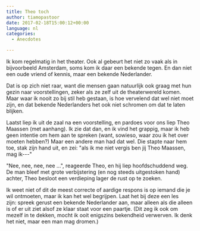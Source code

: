 ```yaml
---
title: Theo toch
author: tiamopastoor
date: 2017-02-18T15:00:12+00:00
language: nl
categories:
  - Anecdotes

---
```

Ik kom regelmatig in het theater. Ook al gebeurt het niet zo vaak als in bijvoorbeeld Amsterdam, soms kom ik daar een bekende tegen. En dan niet een oude vriend of kennis, maar een bekende Nederlander.

Dat is op zich niet raar, want die mensen gaan natuurlijk ook graag met hun gezin naar voorstellingen, zeker als ze zelf uit de theaterwereld komen. Maar waar ik nooit zo bij stil heb gestaan, is hoe vervelend dat wel niet moet zijn, en dat bekende Nederlanders het ook niet schromen om dat te laten blijken.


Laatst liep ik uit de zaal na een voorstelling, en pardoes voor ons liep Theo Maassen (met aanhang). Ik zie dat dan, en ik vind het grappig, maar ik heb geen intentie om hem aan te spreken (want, sowieso, waar zou ik het over moeten hebben?) Maar een andere man had dat wel. Die stapte naar hem toe, stak zijn hand uit, en zei: "als ik me niet vergis ben jij Theo Maassen, mag ik---"

"Nee, nee, nee, nee ...", reageerde Theo, en hij liep hoofdschuddend weg. De man bleef met grote verbijstering (en nog steeds uitgestoken hand) achter, Theo besloot een verdieping lager de rust op te zoeken.

Ik weet niet of dit de meest correcte of aardige respons is op iemand die je wil ontmoeten, maar ik kan het wel begrijpen. Laat het bij deze een les zijn: spreek gerust een bekende Nederlander aan, maar alleen als die alleen is of er uit ziet alsof ze klaar staat voor een paartje. (Dit zeg ik ook om mezelf in te dekken, mocht ik ooit enigszins bekendheid verwerven. Ik denk het niet, maar een man mag dromen.)
